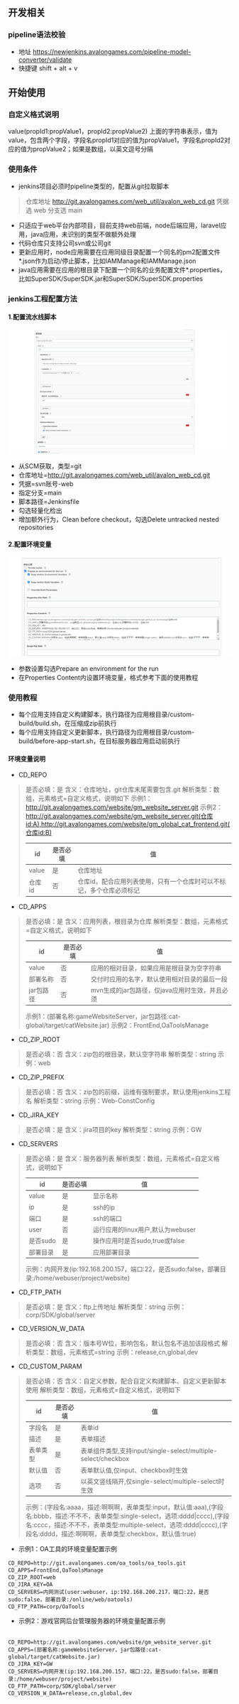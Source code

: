 ## 开发相关

### pipeline语法校验
+ 地址 https://newjenkins.avalongames.com/pipeline-model-converter/validate
+ 快捷键 shift + alt + v

## 开始使用

### 自定义格式说明
value(propId1:propValue1，propId2:propValue2)
上面的字符串表示，值为value，包含两个字段，字段名propId1对应的值为propValue1，字段名propId2对应的值为propValue2；如果是数组，以英文逗号分隔

### 使用条件
+ jenkins项目必须时pipeline类型的，配置从git拉取脚本
> 仓库地址 http://git.avalongames.com/web_util/avalon_web_cd.git
> 凭据选 web
> 分支选 main
+ 只适应于web平台内部项目，目前支持web前端，node后端应用，laravel应用，java应用，未识别的类型不做额外处理
+ 代码仓库只支持公司svn或公司git
+ 更新应用时，node应用需要在应用同级目录配置一个同名的pm2配置文件*.json作为启动/停止脚本，比如IAMManage和IAMManage.json
+ java应用需要在应用的根目录下配置一个同名的业务配置文件*.properties，比如SuperSDK/SuperSDK.jar和SuperSDK/SuperSDK.properties

### jenkins工程配置方法

#### 1.配置流水线脚本
![](./img/config1.png)

+ 从SCM获取，类型=git
+ 仓库地址=http://git.avalongames.com/web_util/avalon_web_cd.git
+ 凭据=svn账号-web
+ 指定分支=main
+ 脚本路径=Jenkinsfile
+ 勾选轻量化检出
+ 增加额外行为，Clean before checkout，勾选Delete untracked nested 
repositories

#### 2.配置环境变量

![](./img/config2.png)

+ 参数设置勾选Prepare an environment for the run
+ 在Properties Content内设置环境变量，格式参考下面的使用教程

### 使用教程
+ 每个应用支持自定义构建脚本，执行路径为应用根目录/custom-build/build.sh，在压缩成zip前执行
+ 每个应用支持自定义更新脚本，执行路径为应用根目录/custom-build/before-app-start.sh，在目标服务器应用启动前执行

#### 环境变量说明

+ CD_REPO
> 是否必填：是
> 含义：仓库地址，git仓库末尾需要包含.git
> 解析类型：数组，元素格式=自定义格式，说明如下
> 示例1：http://git.avalongames.com/website/gm_website_server.git
> 示例2：http://git.avalongames.com/website/gm_website_server.git(仓库id:A),http://git.avalongames.com/website/gm_global_cat_frontend.git(仓库id:B)
>
> | id | 是否必填 | 值 |
> | -- | -- | -- |
> | value | 是 | 仓库地址 |
> | 仓库id | 否 | 仓库id，配合应用列表使用，只有一个仓库时可以不标记，多个仓库必须标记 |

+ CD_APPS
> 是否必填：是
> 含义：应用列表，根目录为仓库
> 解析类型：数组，元素格式=自定义格式，说明如下
> 
> | id | 是否必填 | 值 |
> | -- | -- | -- |
> | value | 否 | 应用的相对目录，如果应用是根目录为空字符串 |
> | 部署名称 | 否 | 交付时应用的名字，默认使用相对目录的最后一段 |
> | jar包路径 | 否 | mvn生成的jar包路径，仅java应用时生效，并且必须 |
>
> 示例1：(部署名称:gameWebsiteServer，jar包路径:cat-global/target/catWebsite.jar)
> 示例2：FrontEnd,OaToolsManage

+ CD_ZIP_ROOT
> 是否必填：否
> 含义：zip包的根目录，默认空字符串
> 解析类型：string
> 示例：web

+ CD_ZIP_PREFIX
> 是否必填：否
> 含义：zip包的前缀，运维有强制要求，默认使用jenkins工程名
> 解析类型：string
> 示例：Web-ConstConfig

+ CD_JIRA_KEY
> 是否必填：是
> 含义：jira项目的key
> 解析类型：string
> 示例：GW

+ CD_SERVERS
> 是否必填：是
> 含义：服务器列表
> 解析类型：数组，元素格式=自定义格式，说明如下
> 
> | id | 是否必填 | 值 |
> | -- | -- | -- |
> | value | 是 | 显示名称 |
> | ip | 是 | ssh的ip |
> | 端口 | 是 | ssh的端口 |
> | user | 否 | 运行应用的linux用户,默认为webuser |
> | 是否sudo | 是 | 操作应用时是否sudo,true或false |
> | 部署目录 | 是 | 应用部署目录 |
>
> 示例：内网开发(ip:192.168.200.157，端口:22，是否sudo:false，部署目录:/home/webuser/project/website) 

+ CD_FTP_PATH
> 是否必填：是
> 含义：ftp上传地址
> 解析类型：string
> 示例：corp/SDK/global/server

+ CD_VERSION_W_DATA
> 是否必填：否
> 含义：版本号W位，影响包名，默认包名不追加该段格式
> 解析类型：数组，元素格式=string
> 示例：release,cn,global,dev

+ CD_CUSTOM_PARAM
> 是否必填：否
> 含义：自定义参数，配合自定义构建脚本、自定义更新脚本使用
> 解析类型：数组，元素格式=自定义格式，说明如下
> 
> | id | 是否必填 | 值 |
> | -- | -- | -- |
> | 字段名 | 是 | 表单id |
> | 描述 | 是 | 表单描述 |
> | 表单类型 | 是 | 表单组件类型,支持input/single-select/multiple-select/checkbox |
> | 默认值 | 否 | 表单默认值,仅input、checkbox时生效 |
> | 选项 | 否 | 以英文竖线隔开,仅single-select/multiple-select时生效 |
>
> 示例：(字段名:aaaa，描述:啊啊啊，表单类型:input，默认值:aaa),(字段名:bbbb，描述:不不不，表单类型:single-select，选项:dddd\|cccc),(字段名:cccc，描述:不不不，表单类型:multiple-select，选项:dddd\|cccc),(字段名:dddd，描述:啊啊啊，表单类型:checkbox，默认值:true)

+ 示例1：OA工具的环境变量配置示例

```
CD_REPO=http://git.avalongames.com/oa_tools/oa_tools.git
CD_APPS=FrontEnd,OaToolsManage
CD_ZIP_ROOT=web
CD_JIRA_KEY=OA
CD_SERVERS=内网测试(user:webuser，ip:192.168.200.217，端口:22，是否sudo:false，部署目录:/online/web/oatools)
CD_FTP_PATH=corp/OaTools

```

+ 示例2：游戏官网后台管理服务器的环境变量配置示例

```

CD_REPO=http://git.avalongames.com/website/gm_website_server.git
CD_APPS=(部署名称:gameWebsiteServer，jar包路径:cat-global/target/catWebsite.jar)
CD_JIRA_KEY=GW
CD_SERVERS=内网开发(ip:192.168.200.157，端口:22，是否sudo:false，部署目录:/home/webuser/project/website)
CD_FTP_PATH=corp/SDK/global/server
CD_VERSION_W_DATA=release,cn,global,dev

```